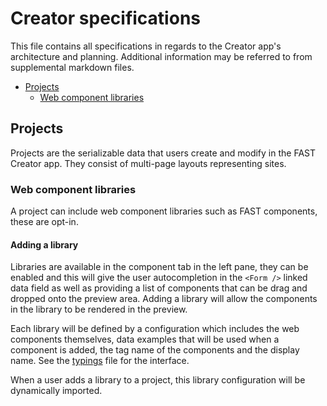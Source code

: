 # Creator specifications

This file contains all specifications in regards to the Creator app's architecture and planning. Additional information may be referred to from supplemental markdown files.

- [Projects](#projects)
    - [Web component libraries](#web-component-libraries)

## Projects

Projects are the serializable data that users create and modify in the FAST Creator app. They consist of multi-page layouts representing sites.

### Web component libraries

A project can include web component libraries such as FAST components, these are opt-in.

#### Adding a library

Libraries are available in the component tab in the left pane, they can be enabled and this will give the user autocompletion in the `<Form />` linked data field as well as providing a list of components that can be drag and dropped onto the preview area. Adding a library will allow the components in the library to be rendered in the preview.

Each library will be defined by a configuration which includes the web components themselves, data examples that will be used when a component is added, the tag name of the components and the display name. See the [typings](./app/configs/typings.ts) file for the interface.

When a user adds a library to a project, this library configuration will be dynamically imported.
